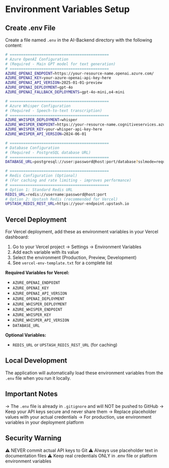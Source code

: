 # Environment Variables Setup

## Create .env File

Create a file named `.env` in the AI-Backend directory with the following content:

```bash
# ============================================
# Azure OpenAI Configuration
# (Required - Main GPT model for text generation)
# ============================================
AZURE_OPENAI_ENDPOINT=https://your-resource-name.openai.azure.com/
AZURE_OPENAI_KEY=your-azure-openai-api-key-here
AZURE_OPENAI_API_VERSION=2025-01-01-preview
AZURE_OPENAI_DEPLOYMENT=gpt-4o
AZURE_OPENAI_FALLBACK_DEPLOYMENTS=gpt-4o-mini,o4-mini

# ============================================
# Azure Whisper Configuration
# (Required - Speech-to-text transcription)
# ============================================
AZURE_WHISPER_DEPLOYMENT=whisper
AZURE_WHISPER_ENDPOINT=https://your-resource-name.cognitiveservices.azure.com/openai/deployments/whisper/audio/transcriptions
AZURE_WHISPER_KEY=your-whisper-api-key-here
AZURE_WHISPER_API_VERSION=2024-06-01

# ============================================
# Database Configuration
# (Required - PostgreSQL database URL)
# ============================================
DATABASE_URL=postgresql://user:password@host:port/database?sslmode=require

# ============================================
# Redis Configuration (Optional)
# (For caching and rate limiting - improves performance)
# ============================================
# Option 1: Standard Redis URL
REDIS_URL=redis://username:password@host:port
# Option 2: Upstash Redis (recommended for Vercel)
UPSTASH_REDIS_REST_URL=https://your-endpoint.upstash.io
```

## Vercel Deployment

For Vercel deployment, add these as environment variables in your Vercel dashboard:

1. Go to your Vercel project → Settings → Environment Variables
2. Add each variable with its value
3. Select the environment (Production, Preview, Development)
4. See `vercel-env-template.txt` for a complete list

**Required Variables for Vercel:**
- `AZURE_OPENAI_ENDPOINT`
- `AZURE_OPENAI_KEY`
- `AZURE_OPENAI_API_VERSION`
- `AZURE_OPENAI_DEPLOYMENT`
- `AZURE_WHISPER_DEPLOYMENT`
- `AZURE_WHISPER_ENDPOINT`
- `AZURE_WHISPER_KEY`
- `AZURE_WHISPER_API_VERSION`
- `DATABASE_URL`

**Optional Variables:**
- `REDIS_URL` or `UPSTASH_REDIS_REST_URL` (for caching)

## Local Development

The application will automatically load these environment variables from the `.env` file when you run it locally.

## Important Notes

→ The `.env` file is already in `.gitignore` and will NOT be pushed to GitHub
→ Keep your API keys secure and never share them
→ Replace placeholder values with your actual credentials
→ For production, use environment variables in your deployment platform

## Security Warning

⚠️ NEVER commit actual API keys to Git
⚠️ Always use placeholder text in documentation files
⚠️ Keep real credentials ONLY in .env file or platform environment variables
